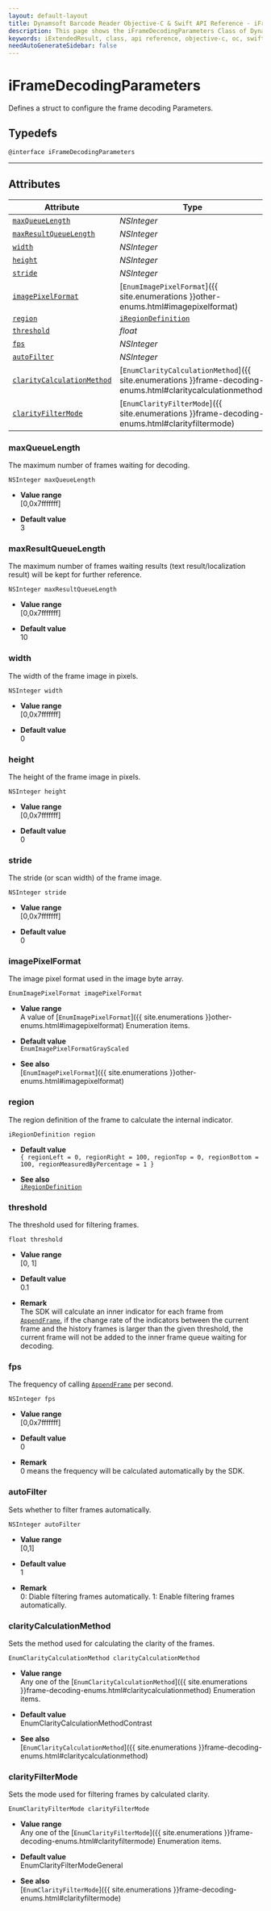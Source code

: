 ```yaml
---
layout: default-layout
title: Dynamsoft Barcode Reader Objective-C & Swift API Reference - iFrameDecodingParameters Class
description: This page shows the iFrameDecodingParameters Class of Dynamsoft Barcode Reader for iOS SDK.
keywords: iExtendedResult, class, api reference, objective-c, oc, swift
needAutoGenerateSidebar: false
---
```



# iFrameDecodingParameters

Defines a struct to configure the frame decoding Parameters.  

## Typedefs

```objc
@interface iFrameDecodingParameters
```

---

## Attributes
    
| Attribute | Type |
|---------- | ---- |
| [`maxQueueLength`](#maxqueuelength) | *NSInteger* |
| [`maxResultQueueLength`](#maxresultqueuelength) | *NSInteger* |
| [`width`](#width) | *NSInteger* |
| [`height`](#height) | *NSInteger* |
| [`stride`](#stride) | *NSInteger* |
| [`imagePixelFormat`](#imagepixelformat) | [`EnumImagePixelFormat`]({{ site.enumerations }}other-enums.html#imagepixelformat) |
| [`region`](#region) | [`iRegionDefinition`](iRegionDefinition.md) |
| [`threshold`](#threshold) | *float* |
| [`fps`](#fps) | *NSInteger* |
| [`autoFilter`](#autofilter) | *NSInteger* |
| [`clarityCalculationMethod`](#claritycalculationmethod) | [`EnumClarityCalculationMethod`]({{ site.enumerations }}frame-decoding-enums.html#claritycalculationmethod) |
| [`clarityFilterMode`](#clarityfiltermode) | [`EnumClarityFilterMode`]({{ site.enumerations }}frame-decoding-enums.html#clarityfiltermode) |


### maxQueueLength

The maximum number of frames waiting for decoding.

```objc
NSInteger maxQueueLength
```

- **Value range**   
    [0,0x7fffffff]   
      
- **Default value**   
    3

### maxResultQueueLength

The maximum number of frames waiting results (text result/localization result) will be kept for further reference.  

```objc
NSInteger maxResultQueueLength
```

- **Value range**   
    [0,0x7fffffff]   
      
- **Default value**   
    10  

### width

The width of the frame image in pixels. 

```objc
NSInteger width
```

- **Value range**   
    [0,0x7fffffff]   
      
- **Default value**   
    0  

### height

The height of the frame image in pixels.

```objc
NSInteger height
```

- **Value range**   
    [0,0x7fffffff]   
      
- **Default value**   
    0  

### stride

The stride (or scan width) of the frame image.

```objc
NSInteger stride
```

- **Value range**   
    [0,0x7fffffff]   
      
- **Default value**   
    0 
      
### imagePixelFormat

The image pixel format used in the image byte array.

```objc
EnumImagePixelFormat imagePixelFormat
```

- **Value range**   
    A value of [`EnumImagePixelFormat`]({{ site.enumerations }}other-enums.html#imagepixelformat) Enumeration items.
      
- **Default value**   
    `EnumImagePixelFormatGrayScaled`
    
- **See also**  
    [`EnumImagePixelFormat`]({{ site.enumerations }}other-enums.html#imagepixelformat)
      
### region

The region definition of the frame to calculate the internal indicator. 

```objc
iRegionDefinition region
```

- **Default value**  
    `{ regionLeft = 0, regionRight = 100, regionTop = 0, regionBottom = 100, regionMeasuredByPercentage = 1 }`
      
- **See also**   
    [`iRegionDefinition`](iRegionDefinition.md)
     
### threshold

The threshold used for filtering frames.

```objc
float threshold
```

- **Value range**   
    [0, 1]
      
- **Default value**   
    0.1
    
- **Remark**  
    The SDK will calculate an inner indicator for each frame from [`AppendFrame`](../methods/video.md#appendframe), if the change rate of the indicators between the current frame and the history frames is larger than the given threshold, the current frame will not be added to the inner frame queue waiting for decoding.

### fps

The frequency of calling [`AppendFrame`](../methods/video.md#appendframe) per second.

```objc
NSInteger fps
```

- **Value range**   
    [0,0x7fffffff]
      
- **Default value**   
    0  
    
- **Remark**  
    0 means the frequency will be calculated automatically by the SDK.

### autoFilter

Sets whether to filter frames automatically.

```objc
NSInteger autoFilter
```
- **Value range**   
    [0,1]
      
- **Default value**   
    1  
    
- **Remark**  
    0: Diable filtering frames automatically. 1: Enable filtering frames automatically. 
    

### clarityCalculationMethod

Sets the method used for calculating the clarity of the frames.

```objc
EnumClarityCalculationMethod clarityCalculationMethod
```

- **Value range**   
    Any one of the [`EnumClarityCalculationMethod`]({{ site.enumerations }}frame-decoding-enums.html#claritycalculationmethod) Enumeration items.   
      
- **Default value**   
    EnumClarityCalculationMethodContrast   
    
- **See also**  
    [`EnumClarityCalculationMethod`]({{ site.enumerations }}frame-decoding-enums.html#claritycalculationmethod)    
    
### clarityFilterMode

Sets the mode used for filtering frames by calculated clarity.

```objc
EnumClarityFilterMode clarityFilterMode
```

- **Value range**   
    Any one of the [`EnumClarityFilterMode`]({{ site.enumerations }}frame-decoding-enums.html#clarityfiltermode) Enumeration items.   
      
- **Default value**   
    EnumClarityFilterModeGeneral   
    
- **See also**  
    [`EnumClarityFilterMode`]({{ site.enumerations }}frame-decoding-enums.html#clarityfiltermode)    
